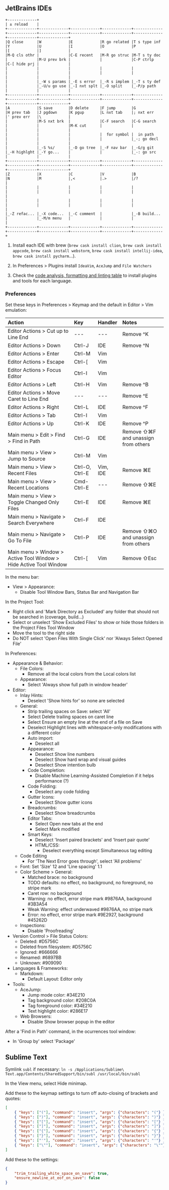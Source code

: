 ## JetBrains IDEs

```
+-------------+
| ± reload    |
+-------------+-------------+-------------+-------------+-------------+-------------+-------------+-------------+-------------+-------------+-------------+-------------+
|Q close      |W            |E            |R go related |T s type inf |Y            |U            |I            |O            |P            |[            |]            |
|M-Q cls othr |             |C-E recent   |M-R go struc |M-T s ty doc |             |M-U prev brk |             |             |C-P ctrlp    |C-[ hide prj |             |
|             |             |             |             |             |             |             |             |             |             |             |             |
|             |_-W s params |_-E s error  |_-R s implem |_-T s ty def |             |_-U/u go use |_-I nxt splt |_-O split    |_-P/p path   |             |             |
+-------------+-------------+-------------+-------------+-------------+-------------+-------------+-------------+-------------+-------------+-------------+-------------+
|A            |S save       |D delete     |F jump       |G            |H prev tab   |J pgdown     |K pgup       |L nxt tab    |; nxt err    |' prev err   |\            |
|             |M-S nxt brk  |             |C-F search   |C-G search   |             |             |M-K cut      |             |             |             |             |
|             |             |             |  for symbol |  in path    |             |             |             |             |_-; go decl  |             |             |
|             |_-S %s/      |_-D go tree  |_-F nav bar  |_-G/g git    |_-H highlght |_-Y go...    |             |             |_-: go src   |             |             |
+-------------+-------------+-------------+-------------+-------------+-------------+-------------+-------------+-------------+-------------+-------------+-------------+
|Z            |X            |C            |V            |B            |N            |M            |,<           |.>           |/?           |
|             |             |             |             |             |             |             |             |             |             |
|             |             |             |             |             |             |             |             |             |             |
|_-Z refac... |_-X code...  |_-C comment  |             |_-B build... |             |_-M/m menu   |             |             |             |
+-------------+-------------+-------------+-------------+-------------+-------------+-------------+-------------+-------------+-------------+
```

1. Install each IDE with brew (`brew cask install clion`, `brew cask install appcode`, `brew cask install webstorm`, `brew cask install intellij-idea`, `brew cask install pycharm`...).

2. In Preferences > Plugins install `IdeaVim`, `AceJump` and `File Watchers`

3. Check the [code analysis, formatting and linting table](CODE.md) to install plugins and tools for each language.

### Preferences

Set these keys in Preferences > Keymap and the default in Editor > Vim emulation:

| Action                                                            | Key            | Handler   | Notes                               |
|:------------------------------------------------------------------|:---------------|:----------|:------------------------------------|
| Editor Actions > Cut up to Line End                               | ---            | ---       | Remove ^K                           |
| Editor Actions > Down                                             | Ctrl-J         | IDE       | Remove ^N                           |
| Editor Actions > Enter                                            | Ctrl-M         | Vim       |                                     |
| Editor Actions > Escape                                           | Ctrl-[         | Vim       |                                     |
| Editor Actions > Focus Editor                                     | Ctrl-I         | Vim       |                                     |
| Editor Actions > Left                                             | Ctrl-H         | Vim       | Remove ^B                           |
| Editor Actions > Move Caret to Line End                           | ---            | ---       | Remove ^E                           |
| Editor Actions > Right                                            | Ctrl-L         | IDE       | Remove ^F                           |
| Editor Actions > Tab                                              | Ctrl-I         | Vim       |                                     |
| Editor Actions > Up                                               | Ctrl-K         | IDE       | Remove ^P                           |
| Main menu > Edit > Find > Find in Path                            | Ctrl-G         | IDE       | Remove ⇧⌘F and unassign from others |
| Main menu > View > Jump to Source                                 | Ctrl-M         | Vim       |                                     |
| Main menu > View > Recent Files                                   | Ctrl-O, Ctrl-E | Vim, IDE  | Remove ⌘E                           |
| Main menu > View > Recent Locations                               | Cmd-Ctrl-E     | ---       | Remove ⇧⌘E                          |
| Main menu > View > Toggle Changed Only Files                      | Ctrl-E         | IDE       | Remove ⌘E                           |
| Main menu > Navigate > Search Everywhere                          | Ctrl-F         | IDE       |                                     |
| Main menu > Navigate > Go To File                                 | Ctrl-P         | IDE       | Remove ⇧⌘O and unassign from others |
| Main menu > Window > Active Tool Window > Hide Active Tool Window | Ctrl-[         | Vim       | Remove ⇧Esc                         |

In the menu bar:
- View > Appearance:
	- Disable Tool Window Bars, Status Bar and Navigation Bar

In the Project Tool:
- Right click and 'Mark Directory as Excluded' any folder that should not be searched in (coverage, build...)
- Select or unselect 'Show Excluded Files' to show or hide those folders in the Project Files Tool Window
- Move the tool to the right side
- Do NOT select 'Open Files With Single Click' nor 'Always Select Opened File'

In Preferences:
- Appearance & Behavior:
	- File Colors:
		- Remove all  the local colors from the Local colors list
	- Appearance:
		- Select 'Always show full path in window header'
- Editor:
	- Inlay Hints:
		- Deselect 'Show hints for' so none are selected
	- General:
		- Strip trailing spaces on Save: select 'All'
		- Select Delete trailing spaces on caret line
		- Select Ensure an empty line at the end of a file on Save
		- Deselect Highlight lines with whitespace-only modifications with a different color
		- Auto import:
			- Deselect all
		- Appearance:
			- Deselect Show line numbers
			- Deselect Show hard wrap and visual guides
			- Deselect Show intention bulb
		- Code Completion:
			- Disable Machine Learning-Assisted Completion if it helps performance (?)
		- Code Folding:
			- Deselect any code folding
		- Gutter Icons:
			- Deselect Show gutter icons
		- Breadcrumbs:
			- Deselect Show breadcrumbs
		- Editor Tabs:
			- Select Open new tabs at the end
			- Select Mark modified
		- Smart Keys:
			- Deselect 'Insert paired brackets' and 'Insert pair quote'
			- HTML/CSS:
				- Deselect everything except Simultaneous tag editing
	- Code Editing
		- For 'The Next Error goes through', select 'All problems'
	- Font: Set 'Size' 12 and 'Line spacing' 1.1
	- Color Scheme > General:
		- Matched brace: no background
		- TODO defaults: no effect, no background, no foreground, no stripe mark
		- Caret row: no background
		- Warning: no effect, error stripe mark #9876AA, background #3B3A54
		- Weak Warning: effect underwaved #9876AA, no stripe mark
		- Error: no effect, error stripe mark #9E2927, background #45262D
	- Inspections:
		- Disable 'Proofreading'
- Version Control > File Status Colors:
	- Deleted: #D5756C
	- Deleted from filesystem: #D5756C
	- Ignored: #666666
	- Renamed: #6897BB
	- Unknown: #909090
- Languages & Frameworks:
	- Markdown:
		- Default Layout: Editor only
- Tools:
	- AceJump:
		- Jump mode color: #34E210
		- Tag background color: #208C0A
		- Tag foreground color: #34E210
		- Text highlight color: #286E17
	- Web Browsers:
		- Disable Show browser popup in the editor

After a 'Find in Path' command, in the ocurrences tool window:
- In 'Group by' select 'Package'

## Sublime Text

Symlink `subl` if necessary: `ln -s /Applications/Sublime\ Text.app/Contents/SharedSupport/bin/subl /usr/local/bin/subl`

In the View menu, select Hide minimap.

Add these to the keymap settings to turn off auto-closing of brackets and quotes:

```json
[
	{ "keys": ["("], "command": "insert", "args": {"characters": "("} },
	{ "keys": [")"], "command": "insert", "args": {"characters": ")"} },
	{ "keys": ["["], "command": "insert", "args": {"characters": "["} },
	{ "keys": ["]"], "command": "insert", "args": {"characters": "]"} },
	{ "keys": ["{"], "command": "insert", "args": {"characters": "{"} },
	{ "keys": ["}"], "command": "insert", "args": {"characters": "}"} },
	{ "keys": ["'"], "command": "insert", "args": {"characters": "'"} },
	{ "keys": ["\""], "command": "insert", "args": {"characters": "\""} }
]
```

Add these to the settings:

```json
{
	"trim_trailing_white_space_on_save": true,
	"ensure_newline_at_eof_on_save": false
}
```
